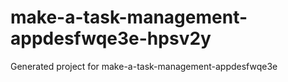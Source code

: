 # make-a-task-management-appdesfwqe3e-hpsv2y
Generated project for make-a-task-management-appdesfwqe3e
